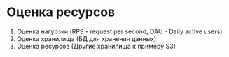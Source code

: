 # Оценка ресурсов
1. Оценка нагурзки (RPS - request per second, DAU - Daily active users)
2. Оценка хранилища (БД для хранения данных)
3. Оценка ресурсов (Другие хранилища к примеру S3)